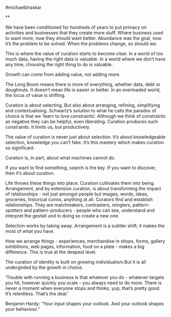 #michaelbhaskar

**

We have been conditioned for hundreds of years to put primacy on activities and businesses that they create more stuff. Where business used to want more, now they should want better. Abundance was the goal, now it’s the problem to be solved. When the problems change, so should we. 

  

This is where the value of curation starts to become clear. In a world of too much data, having the right data is valuable. In a world where we don’t have any time, choosing the right thing to do is valuable. 

  

Growth can come from adding value, not adding more.

  

The Long Boom means there is more of everything, whether data, debt or doughnuts. It doesn’t mean life is easier or better. In an overloaded world, the locus of value is shifting. 

  

Curation is about selecting. But also about arranging, refining, simplifying and contextualising. Schwartz’s solution to what he calls the paradox of choice is that we ‘learn to love constraints’. Although we think of constraints as negative they can be helpful, even liberating. Curation produces such constraints. It limits us, but productively. 

  

The value of curation is never just about selection. It’s about knowledgeable selection, knowledge you can’t fake. It’s this mastery which makes curation so significant. 

  

Curation is, in part, about what machines cannot do. 

  

If you want to find something, search is the key. If you want to discover, then it’s about curation. 

  

Life throws these things into place. Curation cultivates them into being. Arrangement, and by extension curation, is about transforming the impact of relationships - not just amongst people but images, words, ideas, groceries, historical curios, anything at all. Curators find and establish relationships. They are matchmakers, contrasters, minglers, pattern-spotters and pattern-producers - people who can see, understand and interpret the gestalt and in doing so create a new one. 

  

Selection works by taking away. Arrangement is a subtler shift; it makes the most of what you have. 

  

How we arrange things - experiences, merchandise in shops, forms, gallery exhibitions, web pages, information, food on a plate - makes a big difference. This is true at the deepest level. 

  

The curation of identity is built on growing individualism.But it is all undergirded by the growth in choice. 

  

‘Trouble with running a business is that whatever you do - whatever targets you hit, however quickly you scale - you always need to do more. There is never a moment when everyone stops and thinks, yup, that’s pretty good. It’s relentless. That’s the deal.’

  

Benjamin Hardy: “Your input shapes your outlook. And your outlook shapes your behaviour.”